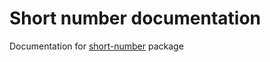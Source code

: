 # Short number documentation

Documentation for [short-number](https://github.com/SerhiiCho/short-number) package